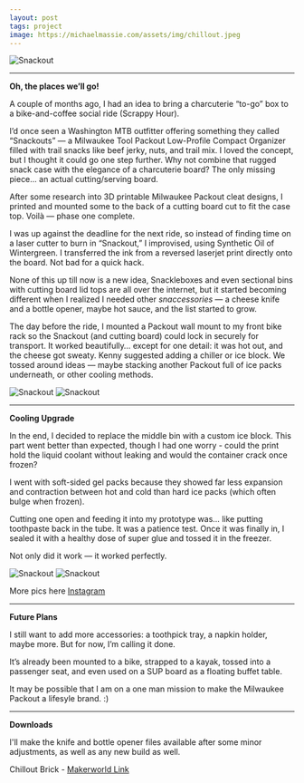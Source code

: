```yaml
---
layout: post
tags: project
image: https://michaelmassie.com/assets/img/chillout.jpeg
---
```


![Snackout](https://michaelmassie.com/assets/img/snackout01.jpeg)


---

**Oh, the places we’ll go!**

A couple of months ago, I had an idea to bring a charcuterie “to-go” box to a bike-and-coffee social ride (Scrappy Hour).

I’d once seen a Washington MTB outfitter offering something they called “Snackouts” — a Milwaukee Tool Packout Low-Profile Compact Organizer filled with trail snacks like beef jerky, nuts, and trail mix. I loved the concept, but I thought it could go one step further. Why not combine that rugged snack case with the elegance of a charcuterie board? The only missing piece... an actual cutting/serving board.

After some research into 3D printable Milwaukee Packout cleat designs, I printed and mounted some to the back of a cutting board cut to fit the case top. Voilà — phase one complete.

I was up against the deadline for the next ride, so instead of finding time on a laser cutter to burn in “Snackout,” I improvised, using Synthetic Oil of Wintergreen. I transferred the ink from a reversed laserjet print directly onto the board. Not bad for a quick hack.

None of this up till now is a new idea, Snackleboxes and even sectional bins with cutting board lid tops are all over the internet, but it started becoming different when I realized I needed other *snaccessories* — a cheese knife and a bottle opener, maybe hot sauce, and the list started to grow. 

The day before the ride, I mounted a Packout wall mount to my front bike rack so the Snackout (and cutting board) could lock in securely for transport. It worked beautifully… except for one detail: it was hot out, and the cheese got sweaty. Kenny suggested adding a chiller or ice block. We tossed around ideas — maybe stacking another Packout full of ice packs underneath, or other cooling methods.

![Snackout](https://michaelmassie.com/assets/img/snackout02.jpeg)
![Snackout](https://michaelmassie.com/assets/img/snackout03.jpeg)

---

**Cooling Upgrade**

In the end, I decided to replace the middle bin with a custom ice block. This part went better than expected, though I had one worry - could the print hold the liquid coolant without leaking and would the container crack once frozen?

I went with soft-sided gel packs because they showed far less expansion and contraction between hot and cold than hard ice packs (which often bulge when frozen).

Cutting one open and feeding it into my prototype was… like putting toothpaste back in the tube. It was a patience test. Once it was finally in, I sealed it with a healthy dose of super glue and tossed it in the freezer.

Not only did it work — it worked perfectly.

![Snackout](https://michaelmassie.com/assets/img/chillout.jpeg)
![Snackout](https://michaelmassie.com/assets/img/chillout01.jpeg)



More pics here [Instagram](https://www.instagram.com/p/DNF9jbkuhL0)

---

**Future Plans**

I still want to add more accessories: a toothpick tray, a napkin holder, maybe more. But for now, I’m calling it done.

It’s already been mounted to a bike, strapped to a kayak, tossed into a passenger seat, and even used on a SUP board as a floating buffet table.

It may be possible that I am on a one man mission to make the Milwaukee Packout a lifesyle brand. :)

---

**Downloads**

I'll make the knife and bottle opener files available after some minor adjustments, as well as any new build as well.


Chillout Brick - [Makerworld Link](https://makerworld.com/en/models/1699887-milwaukee-tool-chillout#profileId-1802643)



